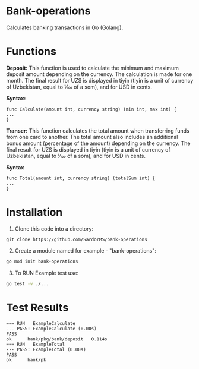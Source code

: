 # Bank-operations
Сalculates banking transactions in Go (Golang).

# Functions

**Deposit:**
This function is used to calculate the minimum and maximum deposit amount depending on the currency. The calculation is made for one month. The final result for UZS is displayed in tiyin (tiyin is a unit of currency of Uzbekistan, equal to 1⁄100 of a som), and for USD in cents.

**Syntax:**
```
func Calculate(amount int, currency string) (min int, max int) {
...
}
```



**Transer:**
This function calculates the total amount when transferring funds from one card to another. The total amount also includes an additional bonus amount (percentage of the amount) depending on the currency. The final result for UZS is displayed in tiyin (tiyin is a unit of currency of Uzbekistan, equal to 1⁄100 of a som), and for USD in cents.

**Syntax**
```
func Total(amount int, currency string) (totalSum int) {
...
}
```



# Installation

1. Clone this code into a directory:
 ```
 git clone https://github.com/SardorMS/bank-operations
 ```

2. Create a module named for example - "bank-operations":
 
 ```sh
 go mod init bank-operations
 ``` 
 
3. To RUN Example test use:
```sh
go test -v ./...
```


# Test Results

```
=== RUN   ExampleCalculate
--- PASS: ExampleCalculate (0.00s)
PASS
ok      bank/pkg/bank/deposit   0.114s
=== RUN   ExampleTotal
--- PASS: ExampleTotal (0.00s)
PASS
ok      bank/pk
```
